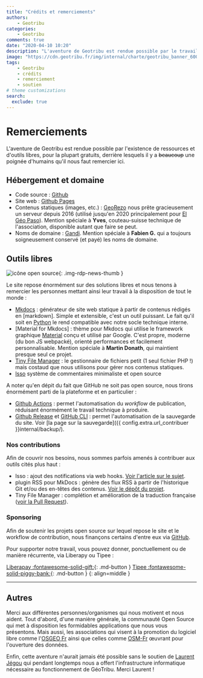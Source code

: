```yaml
---
title: "Crédits et remerciements"
authors:
    - Geotribu
categories:
    - Geotribu
comments: true
date: "2020-04-10 10:20"
description: "L'aventure de Geotribu est rendue possible par le travail et le soutien de personnes et aussi d'outils et ressources libres. Crédits et remerciements."
image: "https://cdn.geotribu.fr/img/internal/charte/geotribu_banner_600x300.png"
tags:
    - Geotribu
    - crédits
    - remerciement
    - soutien
# theme customizations
search:
  exclude: true
---
```


# Remerciements

L'aventure de Geotribu est rendue possible par l'existence de ressources et d'outils libres, pour la plupart gratuits, derrière lesquels il y a ~~beaucoup~~ une poignée d'humains qu'il nous faut remercier ici.

## Hébergement et domaine

- Code source : [Github](https://github.com/geotribu)
- Site web : [Github Pages](https://pages.github.com/)
- Contenus statiques (images, etc.) : [GeoRezo](https://georezo.net/) nous prête gracieusement un serveur depuis 2016 (utilisé jusqu'en 2020 principalement pour [El Géo Paso](https://elgeopaso.georezo.net/)). Mention spéciale à **Yves**, couteau-suisse technique de l'association, disponible autant que faire se peut.
- Noms de domaine : [Gandi](https://www.gandi.net/fr). Mention spéciale à **Fabien G.** qui a toujours soigneusement conservé (et payé) les noms de domaine.

## Outils libres

![icône open source](https://cdn.geotribu.fr/img/logos-icones/opensource.png "icône open source"){: .img-rdp-news-thumb }

Le site repose énormément sur des solutions libres et nous tenons à remercier les personnes mettant ainsi leur travail à la disposition de tout le monde :

- [Mkdocs](https://www.mkdocs.org/) : générateur de site web statique à partir de contenus rédigés en [markdown]. Simple et extensible, c'est un outil puissant. Le fait qu'il soit en [Python](https://www.python.org/) le rend compatible avec notre socle technique interne.
- [Material for Mkdocs] : thème pour Mkdocs qui utilise le framework graphique [Material](https://material.io/) conçu et utilisé par Google. C'est propre, moderne (du bon JS webpacké), orienté performances et facilement personnalisable. Mention spéciale à **Martin Donath**, qui maintient presque seul ce projet.
- [Tiny File Manager](https://tinyfilemanager.github.io/) : le gestionnaire de fichiers
petit (1 seul fichier PHP !) mais costaud que nous utilisons pour gérer nos contenus statiques.
- [Isso](https://posativ.org/isso/) système de commentaires minimaliste et open source

A noter qu'en dépit du fait que GitHub ne soit pas open source, nous tirons énormément parti de la plateforme et en particulier :

- [Github Actions](https://help.github.com/actions) : permet l'automatisation du _workflow_ de publication, réduisant énormément le travail technique à produire.
- [Github Release](https://docs.github.com/en/github/administering-a-repository/releasing-projects-on-github) et [GitHub CLI](https://cli.github.com/) : permet l'automatisation de la sauvegarde du site. Voir [la page sur la sauvegarde]({{ config.extra.url_contribuer }}internal/backup/).

### Nos contributions

Afin de couvrir nos besoins, nous sommes parfois amenés à contribuer aux outils cités plus haut :

- Isso : ajout des notifications via web hooks. [Voir l'article sur le sujet](../articles/2021/2021-05-14_commentaires_migration_disqus_isso.md).
- plugin RSS pour MkDocs : génère des flux RSS à partir de l'historique Git et/ou des en-têtes des contenus. [Voir le dépôt du projet](https://github.com/Guts/mkdocs-rss-plugin/).
- Tiny File Manager : complétion et amélioration de la traduction française ([voir la Pull Request](https://github.com/prasathmani/tinyfilemanager/pull/497)).

### Sponsoring

Afin de soutenir les projets open source sur lequel repose le site et le workflow de contribution, nous finançons certains d'entre eux via [GitHub](https://github.com/orgs/geotribu/sponsoring).

Pour supporter notre travail, vous pouvez donner, ponctuellement ou de manière récurrente, via Liberapy ou Tipee :

[Liberapay :fontawesome-solid-gift:](https://liberapay.com/Geotribu/){: .md-button }
[Tipee :fontawesome-solid-piggy-bank:](https://fr.tipeee.com/geotribu/){: .md-button }
{: align=middle }

----

## Autres

Merci aux différentes personnes/organismes qui nous motivent et nous aident. Tout d'abord, d'une manière générale, la communauté Open Source qui met à disposition les formidables applications que nous vous présentons. Mais aussi, les associations qui visent à la promotion du logiciel libre comme l'[OSGEO Fr](https://osgeo.asso.fr/) ainsi que celles comme [OSM-Fr](https://www.openstreetmap.fr/) œuvrant pour l'ouverture des données.

Enfin, cette aventure n'aurait jamais été possible sans le soutien de [Laurent Jégou](https://fr.linkedin.com/in/laurentjegou) qui pendant longtemps nous a offert l'infrastructure informatique nécessaire au fonctionnement de GéoTribu. Merci Laurent !

